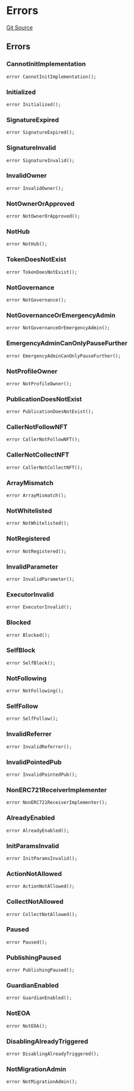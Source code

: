 # Errors
[Git Source](https://github.com/digiv3rse/protocol-contracts/blob/0d518167a484d4368bad0990424be098fe779fa4/contracts/libraries/constants/Errors.sol)


## Errors
### CannotInitImplementation

```solidity
error CannotInitImplementation();
```

### Initialized

```solidity
error Initialized();
```

### SignatureExpired

```solidity
error SignatureExpired();
```

### SignatureInvalid

```solidity
error SignatureInvalid();
```

### InvalidOwner

```solidity
error InvalidOwner();
```

### NotOwnerOrApproved

```solidity
error NotOwnerOrApproved();
```

### NotHub

```solidity
error NotHub();
```

### TokenDoesNotExist

```solidity
error TokenDoesNotExist();
```

### NotGovernance

```solidity
error NotGovernance();
```

### NotGovernanceOrEmergencyAdmin

```solidity
error NotGovernanceOrEmergencyAdmin();
```

### EmergencyAdminCanOnlyPauseFurther

```solidity
error EmergencyAdminCanOnlyPauseFurther();
```

### NotProfileOwner

```solidity
error NotProfileOwner();
```

### PublicationDoesNotExist

```solidity
error PublicationDoesNotExist();
```

### CallerNotFollowNFT

```solidity
error CallerNotFollowNFT();
```

### CallerNotCollectNFT

```solidity
error CallerNotCollectNFT();
```

### ArrayMismatch

```solidity
error ArrayMismatch();
```

### NotWhitelisted

```solidity
error NotWhitelisted();
```

### NotRegistered

```solidity
error NotRegistered();
```

### InvalidParameter

```solidity
error InvalidParameter();
```

### ExecutorInvalid

```solidity
error ExecutorInvalid();
```

### Blocked

```solidity
error Blocked();
```

### SelfBlock

```solidity
error SelfBlock();
```

### NotFollowing

```solidity
error NotFollowing();
```

### SelfFollow

```solidity
error SelfFollow();
```

### InvalidReferrer

```solidity
error InvalidReferrer();
```

### InvalidPointedPub

```solidity
error InvalidPointedPub();
```

### NonERC721ReceiverImplementer

```solidity
error NonERC721ReceiverImplementer();
```

### AlreadyEnabled

```solidity
error AlreadyEnabled();
```

### InitParamsInvalid

```solidity
error InitParamsInvalid();
```

### ActionNotAllowed

```solidity
error ActionNotAllowed();
```

### CollectNotAllowed

```solidity
error CollectNotAllowed();
```

### Paused

```solidity
error Paused();
```

### PublishingPaused

```solidity
error PublishingPaused();
```

### GuardianEnabled

```solidity
error GuardianEnabled();
```

### NotEOA

```solidity
error NotEOA();
```

### DisablingAlreadyTriggered

```solidity
error DisablingAlreadyTriggered();
```

### NotMigrationAdmin

```solidity
error NotMigrationAdmin();
```

